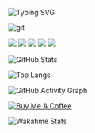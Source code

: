 ![Typing SVG](https://readme-typing-svg.herokuapp.com?size=24&color=FFFFFF&lines=Fun+Developer🦍)

![git](https://github.com/user-attachments/assets/0bbe1d88-a83c-4ad2-8a7f-3066c862067a)

![](https://img.shields.io/badge/HTML-e34c26?style=flat&logo=html5&logoColor=white)
![](https://img.shields.io/badge/JavaScript-F7DF1E?style=flat&logo=javascript&logoColor=black)
![](https://img.shields.io/badge/TypeScript-3178C6?style=flat&logo=typescript&logoColor=white)
![](https://img.shields.io/badge/Node.js-339933?style=flat&logo=node.js&logoColor=white)
![](https://img.shields.io/badge/Google_Cloud-4285F4?style=flat&logo=google-cloud&logoColor=white)

![GitHub Stats](https://github-readme-stats.vercel.app/api?username=Wallens11&show_icons=true&theme=dark)

![Top Langs](https://github-readme-stats.vercel.app/api/top-langs/?username=Wallens11&layout=compact&theme=dark)

![GitHub Activity Graph](https://github-readme-activity-graph.cyclic.app/graph?username=Wallens11&theme=github-dark)

[![Buy Me A Coffee](https://img.shields.io/badge/☕-Buy%20Me%20a%20Coffee-yellow)](https://www.buymeacoffee.com/Wallens11)

![Wakatime Stats](https://github-readme-stats.vercel.app/api/wakatime?username=Wallens11&theme=dark)
